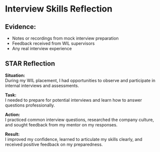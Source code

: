 # Interview Skills Reflection

## Evidence:
- Notes or recordings from mock interview preparation
- Feedback received from WIL supervisors
- Any real interview experience

## STAR Reflection

**Situation:**  
During my WIL placement, I had opportunities to observe and participate in internal interviews and assessments.

**Task:**  
I needed to prepare for potential interviews and learn how to answer questions professionally.

**Action:**  
I practiced common interview questions, researched the company culture, and sought feedback from my mentor on my responses.

**Result:**  
I improved my confidence, learned to articulate my skills clearly, and received positive feedback on my preparedness.

